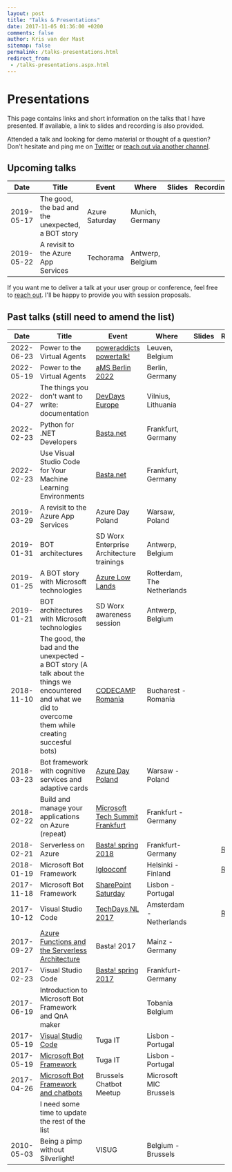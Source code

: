 ```yaml
---
layout: post
title: "Talks & Presentations"
date: 2017-11-05 01:36:00 +0200
comments: false
author: Kris van der Mast
sitemap: false
permalink: /talks-presentations.html
redirect_from:
 - /talks-presentations.aspx.html
---
```

# Presentations

This page contains links and short information on the talks that I have presented. If available, a link to slides and recording is also provided.

Attended a talk and looking for demo material or thought of a question? Don't hesitate and ping me on [Twitter](https://twitter.com/KrisvanderMast) or [reach out via another channel](/about-me.html).

## Upcoming talks

| **Date**   | **Title**                                         | **Event**      | **Where**        | **Slides** | **Recording** |
|------------|---------------------------------------------------|----------------|------------------|------------|---------------|
| 2019-05-17 | The good, the bad and the unexpected, a BOT story | Azure Saturday | Munich, Germany  |            |               |
| 2019-05-22 | A revisit to the Azure App Services               | Techorama      | Antwerp, Belgium |            |               |

If you want me to deliver a talk at your user group or conference, feel free to [reach out](/about-me.html). I'll be happy to provide you with session proposals.

## Past talks (still need to amend the list)

| **Date**   | **Title**                                                     | **Event**                                 | **Where**                  | **Slides** | **Recording**   |
|------------|---------------------------------------------------------------|-------------------------------------------|----------------------------|------------|-----------------|
| 2022-06-23 | Power to the Virtual Agents                                   | [poweraddicts powertalk!][21]             | Leuven, Belgium            |            |                 |
| 2022-05-19 | Power to the Virtual Agents                                   | [aMS Berlin 2022][20]                     | Berlin, Germany            |            |                 |
| 2022-04-27 | The things you don't want to write: documentation             | [DevDays Europe][19]                      | Vilnius, Lithuania         |            |                 |
| 2022-02-23 | Python for .NET Developers                                    | [Basta.net][1]                            | Frankfurt, Germany         |            |                 |
| 2022-02-23 | Use Visual Studio Code for Your Machine Learning Environments | [Basta.net][15]                           | Frankfurt, Germany         |            |                 |
| 2019-03-29 | A revisit to the Azure App Services                           | Azure Day Poland                          | Warsaw, Poland             |            |                 |
| 2019-01-31 | BOT architectures                                             | SD Worx Enterprise Architecture trainings | Antwerp, Belgium           |            |                 |
| 2019-01-25 | A BOT story with Microsoft technologies                       | [Azure Low Lands][2]                      | Rotterdam, The Netherlands |            |                 |
| 2019-01-21 | BOT architectures with Microsoft technologies                 | SD Worx awareness session                 | Antwerp, Belgium           |            |                 |
| 2018-11-10 | The good, the bad and the unexpected - a BOT story (A talk about the things we encountered and what we did to overcome them while creating succesful bots)           | [CODECAMP Romania][3]                     | Bucharest - Romania        |            |                 |
| 2018-03-23 | Bot framework with cognitive services and adaptive cards      | [Azure Day Poland][4]                     | Warsaw - Poland            |            |                 |
| 2018-02-22 | Build and manage your applications on Azure (repeat)          | [Microsoft Tech Summit Frankfurt][5]      | Frankfurt - Germany        |            |                 |
| 2018-02-21 | Serverless on Azure                                           | [Basta! spring 2018][6]                   | Frankfurt- Germany         |            | [Recording][7]  |
| 2018-01-19 | Microsoft Bot Framework                                       | [Iglooconf][8]                            | Helsinki - Finland         |            | [Recording][9]  |
| 2017-11-18 | Microsoft Bot Framework                                       | [SharePoint Saturday][10]                 | Lisbon - Portugal          |            |                 |
| 2017-10-12 | Visual Studio Code                                            | [TechDays NL 2017][11]                    | Amsterdam - Netherlands    |            | [Recording][12] |
| 2017-09-27 | [Azure Functions and the Serverless Architecture][13]         | Basta! 2017                               | Mainz - Germany            |            |                 |
| 2017-02-23 | Visual Studio Code                                            | [Basta! spring 2017][14]                  | Frankfurt- Germany         |            |                 |
| 2017-06-19 | Introduction to Microsoft Bot Framework and QnA maker         |                                           | Tobania Belgium            |            |                 |
| 2017-05-19 | [Visual Studio Code][16]                                      | Tuga IT                                   | Lisbon - Portugal          |            |                 |
| 2017-05-19 | [Microsoft Bot Framework][17]                                 | Tuga IT                                   | Lisbon - Portugal          |            |                 |
| 2017-04-26 | [Microsoft Bot Framework and chatbots][18]                    | Brussels Chatbot Meetup                   | Microsoft MIC Brussels     |            |                 |
|            | I need some time to update the rest of the list               |                                           |                            |            |                 |
| 2010-05-03 | Being a pimp without Silverlight!                             | VISUG                                     | Belgium - Brussels         |            |                 |

[1]: https://basta.net/net-framework-c/python-for-net-developers/
[2]: https://www.azurelowlands.com/
[3]: https://bucuresti.codecamp.ro/
[4]: http://azureday.pro/
[5]: https://frankfurt.techsummit.microsoft.com
[6]: https://basta.net/microservices-apis/serverless-on-azure/
[7]: https://www.youtube.com/watch?v=iiQDrGesQw4
[8]: http://www.iglooconf.fi/
[9]: https://www.youtube.com/watch?v=CRjy1ANbQNM
[10]: http://www.spsevents.org/city/Lisbon/Lisbon2017
[11]: https://www.techdays.nl/
[12]: https://www.youtube.com/watch?v=VwLrDdEnG2A
[13]: https://basta.net/microservices-apis/azure-functions-and-the-serverless-architecture/
[14]: https://basta.net/net-framework-c/visual-studio-code/
[15]: https://basta.net/dataaccess-storage/use-visual-studio-code-for-your-machine-learning-environments/
[16]: http://tugait.pt/2017/schedule-overview/
[17]: http://tugait.pt/2017/schedule-overview/
[18]: https://www.meetup.com/Brussels-chatbot-Meetup/events/238677762/
[19]: https://devdays.lt/
[20]: https://amsberlin.eu/
[21]: https://www.poweraddicts.be/belgian-poweraddicts-in-leuven/

